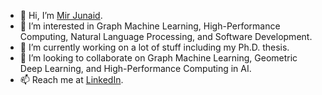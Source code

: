 - 👋 Hi, I’m [Mir Junaid](https://mirjunaid26.github.io/).
- 👀 I’m interested in Graph Machine Learning, High-Performance Computing, Natural Language Processing, and Software Development.
- 🌱 I’m currently working on a lot of stuff including my Ph.D. thesis.
- 💞️ I’m looking to collaborate on Graph Machine Learning, Geometric Deep Learning, and High-Performance Computing in AI.
- 📫 Reach me at [LinkedIn](https://www.linkedin.com/in/mirjunaid26/).


<!---
mirjunaid26/mirjunaid26 is a ✨ special ✨ repository because its `README.md` (this file) appears on your GitHub profile.
You can click the Preview link to take a look at your changes.
--->
